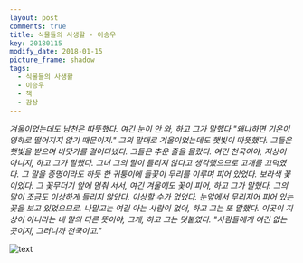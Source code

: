 ```yaml
---
layout: post
comments: true
title: 식물들의 사생활 - 이승우
key: 20180115
modify_date: 2018-01-15
picture_frame: shadow
tags:
  - 식물들의 사생활
  - 이승우
  - 책
  - 감상
---
```


*겨울이었는데도 남천은 따뜻했다. 여긴 눈이 안 와, 하고 그가 말했다 "왜냐하면 기온이 영하로 떨어지지 않기 때문이지."
그의 말대로 겨울이었는데도 햇빛이 따뜻했다. 그들은 햇빛을 받으며 바닷가를 걸어다녔다. 그들은 추운 줄을 몰랐다.
여긴 천국이야, 지상이 아니지, 하고 그가 말했다. 그녀 그의 말이 틀리지 않다고 생각했으므로 고개를 끄덕였다. 그 말을 증명이라도 하듯
한 귀퉁이에 들꽃이 무리를 이루며 피어 있었다. 보라색 꽃이었다. 그 꽃무더기 앞에 멈춰 서서, 여긴 겨울에도 꽃이 피어, 하고 그가 말했다.
그의 말이 조금도 이상하게 들리지 않았다. 이상할 수가 없었다. 눈앞에서 무리지어 피어 있는 꽃을 보고 있었으므로.
나말고는 여길 아는 사람이 없어, 하고 그는 또 말했다. 이곳이 지상이 아니라는 내 말의 다른 뜻이야, 그게, 하고 그는 덧붙였다.
"사람들에게 여긴 없는 곳이지, 그러니까 천국이고."*

<!--more-->



![text](https://raw.githubusercontent.com/q0115643/my_blog/master/images/private-life-of-plants-lee-1.png)
